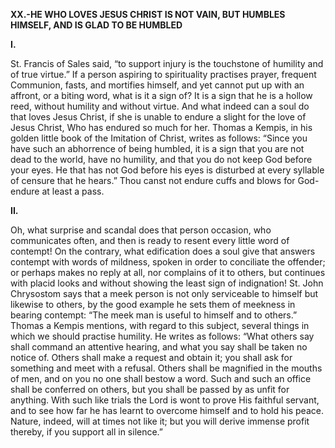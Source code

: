
**XX.-HE WHO LOVES JESUS CHRIST IS NOT VAIN, BUT HUMBLES HIMSELF, AND IS GLAD TO BE HUMBLED**

**I.**

St. Francis of Sales said, “to support injury is the touchstone of humility and of true virtue.” If a person aspiring to spirituality practises prayer, frequent Communion, fasts, and mortifies himself, and yet cannot put up with an affront, or a biting word, what is it a sign of? It is a sign that he is a hollow reed, without humility and without virtue. And what indeed can a soul do that loves Jesus Christ, if she is unable to endure a slight for the love of Jesus Christ, Who has endured so much for her. Thomas a Kempis, in his golden little book of the Imitation of Christ, writes as follows: “Since you have such an abhorrence of being humbled, it is a sign that you are not dead to the world, have no humility, and that you do not keep God before your eyes. He that has not God before his eyes is disturbed at every syllable of censure that he hears.” Thou canst not endure cuffs and blows for God-endure at least a pass.

**II.**

Oh, what surprise and scandal does that person occasion, who communicates often, and then is ready to resent every little word of contempt! On the contrary, what edification does a soul give that answers contempt with words of mildness, spoken in order to conciliate the offender; or perhaps makes no reply at all, nor complains of it to others, but continues with placid looks and without showing the least sign of indignation! St. John Chrysostom says that a meek person is not only serviceable to himself but likewise to others, by the good example he sets them of meekness in bearing contempt: “The meek man is useful to himself and to others.” Thomas a Kempis mentions, with regard to this subject, several things in which we should practise humility. He writes as follows: “What others say shall command an attentive hearing, and what you say shall be taken no notice of. Others shall make a request and obtain it; you shall ask for something and meet with a refusal. Others shall be magnified in the mouths of men, and on you no one shall bestow a word. Such and such an office shall be conferred on others, but you shall be passed by as unfit for anything. With such like trials the Lord is wont to prove His faithful servant, and to see how far he has learnt to overcome himself and to hold his peace. Nature, indeed, will at times not like it; but you will derive immense profit thereby, if you support all in silence.”


